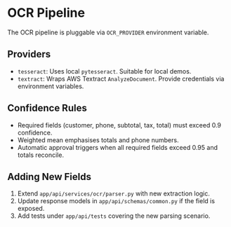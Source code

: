 # OCR Pipeline

The OCR pipeline is pluggable via `OCR_PROVIDER` environment variable.

## Providers
- `tesseract`: Uses local `pytesseract`. Suitable for local demos.
- `textract`: Wraps AWS Textract `AnalyzeDocument`. Provide credentials via environment variables.

## Confidence Rules
- Required fields (customer, phone, subtotal, tax, total) must exceed 0.9 confidence.
- Weighted mean emphasises totals and phone numbers.
- Automatic approval triggers when all required fields exceed 0.95 and totals reconcile.

## Adding New Fields
1. Extend `app/api/services/ocr/parser.py` with new extraction logic.
2. Update response models in `app/api/schemas/common.py` if the field is exposed.
3. Add tests under `app/api/tests` covering the new parsing scenario.
